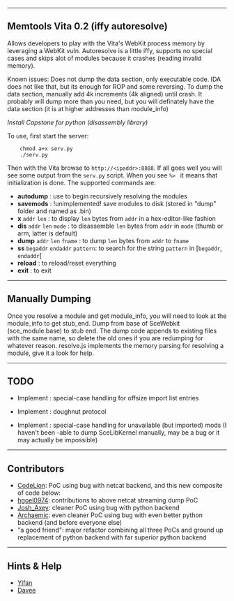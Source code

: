 -------
Memtools Vita 0.2 (iffy autoresolve)
-------
Allows developers to play with the Vita's WebKit process memory by leveraging a WebKit vuln. Autoresolve is a little iffy, supports no special cases and skips alot of modules because it crashes (reading invalid memory).

Known issues:
Does not dump the data section, only executable code. IDA does not like that, but its enough for ROP and some reversing. To dump the data section, manually add 4k increments (4k aligned) until crash. It probably will dump more than you need, but you will definately have the data section (it is at higher addresses than module_info)


*Install Capstone for python (disassembly library)*

To use, first start the server:
```
    chmod a+x serv.py
    ./serv.py
```
Then with the Vita browse to `http://<ipaddr>:8888`.
If all goes well you will see some output from the `serv.py` script. 
When you see `%> ` it means that initialization is done.
The supported commands are:
- **autodump**  : use to begin recursively resolving the modules
- **savemods** : !unimplemented! save modules to disk (stored in "dump" folder and named as <modname>.bin)
- **x** `addr` `len` : to display `len` bytes from `addr` in a hex-editor-like fashion
- **dis** `addr` `len` `mode` : to disassemble `len` bytes from `addr` in `mode` (thumb or arm, latter is default)
- **dump** `addr` `len` `fname` : to dump `len` bytes from `addr` to `fname`
- **ss** `begaddr` `endaddr` `pattern`: to search for the string `pattern` in [`begaddr`, `endaddr`[
- **reload** : to reload/reset everything
- **exit** : to exit

-----
Manually Dumping
-----
Once you resolve a module and get module_info, you will need to look at the module_info to get stub_end. Dump from base of SceWebkit (sce_module.base) to stub end. The dump code appends to existing files with the same name, so delete the old ones if you are redumping for whatever reason. resolve.js implements the memory parsing for resolving a module, give it a look for help.

-----
TODO
-----

- Implement : special-case handling for offsize import list entries

- Implement : doughnut protocol

- Implement : special-case handling for unavailable (but imported) mods (I haven't been -able to dump SceLibKernel manually, may be a bug or it may actually be impossible)

-----
Contributors
-----
- [CodeLion](https://twitter.com/bballing1): PoC using bug with netcat backend, and this new composite of code below:
- [hgoel0974](https://twitter.com/hgoel0974): contributions to above netcat streaming dump PoC
- [Josh_Axey](https://twitter.com/josh_axey): cleaner PoC using bug with python backend
- [Archaemic](https://twitter.com/Archaemic): even cleaner PoC using bug with even better python backend (and before everyone else)
- "a good friend": major refactor combining all three PoCs and ground up replacement of python backend with far superior python backend

-----
Hints & Help
-----
- [Yifan](https://twitter.com/yifanlu)
- [Davee](https://twitter.com/daveeftw)
